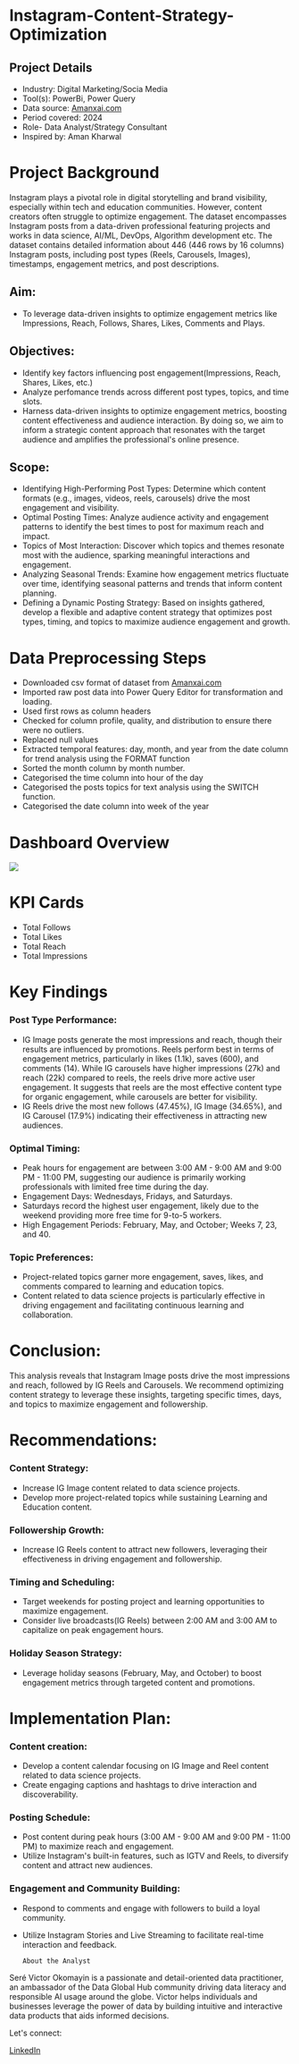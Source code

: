 # Instagram-Content-Strategy-Optimization

## Project Details
- Industry: Digital Marketing/Socia Media
- Tool(s): PowerBi, Power Query
- Data source: [Amanxai.com](https://amanxai.com/2025/01/06/instagram-content-strategy-optimization-with-python/)
- Period covered: 2024
- Role- Data Analyst/Strategy Consultant
- Inspired by: Aman Kharwal

# Project Background 
Instagram plays a pivotal role in digital storytelling and brand visibility, especially within tech and education communities. However, content creators often struggle to optimize engagement. The dataset encompasses Instagram posts from a data-driven professional featuring projects and works in data science, AI/ML, DevOps, Algorithm development etc. The dataset contains detailed information about 446 (446 rows by 16 columns) Instagram posts, including post types (Reels, Carousels, Images), timestamps, engagement metrics, and post descriptions.

  ## Aim:
  - To leverage data-driven insights to optimize engagement metrics like Impressions, Reach, Follows, Shares, Likes, Comments and Plays.
  ## Objectives: 
  - Identify key factors influencing post engagement(Impressions, Reach, Shares, Likes, etc.)
  - Analyze perfomance trends across different post types, topics, and time slots.
  - Harness data-driven insights to optimize engagement metrics, boosting content effectiveness and audience interaction. By doing so, we aim to inform a strategic content approach that resonates with the target audience and amplifies the professional's online presence.
  ## Scope:
  
  - Identifying High-Performing Post Types: Determine which content formats (e.g., images, videos, reels, carousels) drive the most engagement and visibility.
  - Optimal Posting Times: Analyze audience activity and engagement patterns to identify the best times to post for maximum reach and impact.
  - Topics of Most Interaction: Discover which topics and themes resonate most with the audience, sparking meaningful interactions and engagement.
  - Analyzing Seasonal Trends: Examine how engagement metrics fluctuate over time, identifying seasonal patterns and trends that inform content planning.
  - Defining a Dynamic Posting Strategy: Based on insights gathered, develop a flexible and adaptive content strategy that optimizes post types, timing, and topics to maximize audience       engagement and growth.


# Data Preprocessing Steps
- Downloaded csv format of dataset from [Amanxai.com](https://amanxai.com/2025/01/06/instagram-content-strategy-optimization-with-python/)
- Imported raw post data into Power Query Editor for transformation and loading.
- Used first rows as column headers
- Checked for column profile, quality, and distribution to ensure there were no outliers.
- Replaced null values
- Extracted temporal features: day, month, and year from the date column for trend analysis using the FORMAT function
- Sorted the month column by month number.
- Categorised the time column into hour of the day
- Categorised the posts topics for text analysis using the SWITCH function.
- Categorised the date column into week of the year
  
# Dashboard Overview
![](https://github.com/VictorOkomayin/Files/blob/main/IMG_20250603_211512.jpg)

# KPI Cards
- Total Follows
- Total Likes
- Total Reach
- Total Impressions

# Key Findings
 
  ### Post Type Performance: 
   - IG Image posts generate the most impressions and reach, though their results are influenced by promotions. Reels perform best in terms of engagement metrics, particularly in likes (1.1k), saves (600), and comments (14). While IG carousels have higher impressions (27k) and reach (22k) compared to reels, the reels drive more active user engagement. It suggests that reels are the most effective content type for organic engagement, while carousels are better for visibility.
  - IG Reels drive the most new follows (47.45%), IG Image (34.65%), and IG Carousel (17.9%) indicating their effectiveness in attracting new audiences.
  ### Optimal Timing:
  - Peak hours for engagement are between 3:00 AM - 9:00 AM and 9:00 PM - 11:00 PM, suggesting our audience is primarily working professionals with limited free time during the day.
  - Engagement Days: Wednesdays, Fridays, and Saturdays.
  - Saturdays record the highest user engagement, likely due to the weekend providing more free time for 9-to-5 workers.
  - High Engagement Periods: February, May, and October; Weeks 7, 23, and 40.
  ### Topic Preferences:
  - Project-related topics garner more engagement, saves, likes, and comments compared to learning and education topics.
  - Content related to data science projects is particularly effective in  driving engagement and facilitating continuous learning and collaboration.

# Conclusion:
This analysis reveals that Instagram Image posts drive the most impressions and reach, followed by IG Reels and Carousels. We recommend optimizing content strategy to leverage these insights, targeting specific times, days, and topics to maximize engagement and followership.

# Recommendations:

 ### Content Strategy:
  - Increase IG Image content related to data science projects.
  - Develop more project-related topics while sustaining Learning and Education content.
 ### Followership Growth:
  - Increase IG Reels content to attract new followers, leveraging their effectiveness in driving engagement and followership.
 ### Timing and Scheduling:
  - Target weekends for posting project and learning opportunities to maximize engagement.
  - Consider live broadcasts(IG Reels) between 2:00 AM and 3:00 AM to capitalize on peak engagement hours.
 ### Holiday Season Strategy:
  - Leverage holiday seasons (February, May, and October) to boost engagement metrics through targeted content and promotions.

# Implementation Plan:
  ### Content creation:
  - Develop a content calendar focusing on IG Image and Reel content related     to data science projects.
  - Create engaging captions and hashtags to drive interaction and          discoverability.
  ### Posting Schedule:
  - Post content during peak hours (3:00 AM - 9:00 AM and 9:00 PM - 11:00 PM) to maximize reach and engagement.
  - Utilize Instagram's built-in features, such as IGTV and Reels, to diversify content and attract new audiences.
  ### Engagement and Community Building:
  - Respond to comments and engage with followers to build a loyal community.
  - Utilize Instagram Stories and Live Streaming to facilitate real-time   interaction and feedback.

        About the Analyst
 Seré Victor Okomayin is a passionate and detail-oriented data practitioner, an ambassador of the Data Global Hub community driving data literacy and responsible AI usage around the globe. Victor helps individuals and businesses leverage the power of data by building intuitive and interactive data products that aids informed decisions. 

 Let's connect:

  [LinkedIn](https://www.linkedin.com/in/victorokomayin?utm_source=share&utm_campaign=share_via&utm_content=profile&utm_medium=android_app)

